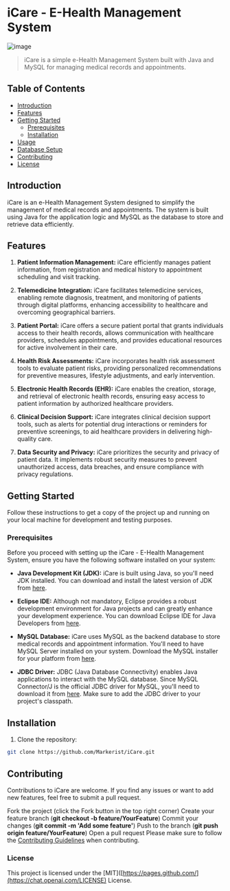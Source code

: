 # iCare - E-Health Management System

![image](https://github.com/Markerist/icare/assets/113844109/42c0f104-95fa-4569-91d5-43e28dd619d4)

> iCare is a simple e-Health Management System built with Java and MySQL for managing medical records and appointments.

## Table of Contents

- [Introduction](#introduction)
- [Features](#features)
- [Getting Started](#getting-started)
  - [Prerequisites](#prerequisites)
  - [Installation](#installation)
- [Usage](#usage)
- [Database Setup](#database-setup)
- [Contributing](#contributing)
- [License](#license)

## Introduction

iCare is an e-Health Management System designed to simplify the management of medical records and appointments. The system is built using Java for the application logic and MySQL as the database to store and retrieve data efficiently.

## Features

1. **Patient Information Management:** iCare efficiently manages patient information, from registration and medical history to appointment scheduling and visit tracking.

2. **Telemedicine Integration:** iCare facilitates telemedicine services, enabling remote diagnosis, treatment, and monitoring of patients through digital platforms, enhancing accessibility to healthcare and overcoming geographical barriers.

3. **Patient Portal:** iCare offers a secure patient portal that grants individuals access to their health records, allows communication with healthcare providers, schedules appointments, and provides educational resources for active involvement in their care.

4. **Health Risk Assessments:** iCare incorporates health risk assessment tools to evaluate patient risks, providing personalized recommendations for preventive measures, lifestyle adjustments, and early intervention.

5. **Electronic Health Records (EHR):** iCare enables the creation, storage, and retrieval of electronic health records, ensuring easy access to patient information by authorized healthcare providers.

6. **Clinical Decision Support:** iCare integrates clinical decision support tools, such as alerts for potential drug interactions or reminders for preventive screenings, to aid healthcare providers in delivering high-quality care.

7. **Data Security and Privacy:** iCare prioritizes the security and privacy of patient data. It implements robust security measures to prevent unauthorized access, data breaches, and ensure compliance with privacy regulations.


## Getting Started

Follow these instructions to get a copy of the project up and running on your local machine for development and testing purposes.

### Prerequisites

Before you proceed with setting up the iCare - E-Health Management System, ensure you have the following software installed on your system:

- **Java Development Kit (JDK):** iCare is built using Java, so you'll need JDK installed. You can download and install the latest version of JDK from [here](https://www.oracle.com/java/technologies/javase-downloads.html).

- **Eclipse IDE:** Although not mandatory, Eclipse provides a robust development environment for Java projects and can greatly enhance your development experience. You can download Eclipse IDE for Java Developers from [here](https://www.eclipse.org/downloads/packages/).

- **MySQL Database:** iCare uses MySQL as the backend database to store medical records and appointment information. You'll need to have MySQL Server installed on your system. Download the MySQL installer for your platform from [here](https://dev.mysql.com/downloads/installer/).

- **JDBC Driver:** JDBC (Java Database Connectivity) enables Java applications to interact with the MySQL database. Since MySQL Connector/J is the official JDBC driver for MySQL, you'll need to download it from [here](https://dev.mysql.com/downloads/connector/j/). Make sure to add the JDBC driver to your project's classpath.


## Installation

1. Clone the repository:

```bash
git clone https://github.com/Markerist/iCare.git
```

## Contributing
Contributions to iCare are welcome. If you find any issues or want to add new features, feel free to submit a pull request.

Fork the project (click the Fork button in the top right corner)
Create your feature branch (**git checkout -b feature/YourFeature**)
Commit your changes (**git commit -m 'Add some feature'**)
Push to the branch (**git push origin feature/YourFeature**)
Open a pull request
Please make sure to follow the [Contributing Guidelines](https://github.com/github/docs/blob/main/CONTRIBUTING.md) when contributing.

### License
This project is licensed under the [MIT]([https://pages.github.com/](https://chat.openai.com/LICENSE) License.
